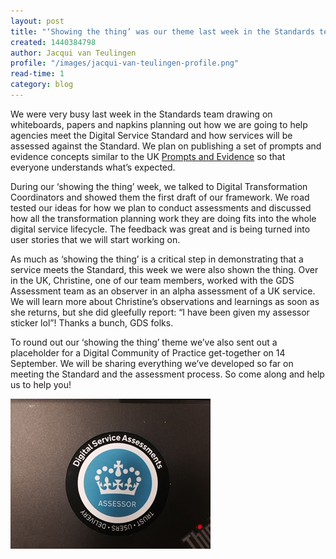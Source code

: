 ```yaml
---
layout: post
title: "‘Showing the thing’ was our theme last week in the Standards team"
created: 1440384798
author: Jacqui van Teulingen
profile: "/images/jacqui-van-teulingen-profile.png"
read-time: 1
category: blog
---
```

We were very busy last week in the Standards team drawing on whiteboards, papers and napkins planning out how we are going to help agencies meet the Digital Service Standard and how services will be assessed against the Standard. We plan on publishing a set of prompts and evidence concepts similar to the UK [Prompts and Evidence](https://www.gov.uk/service-manual/digital-by-default) so that everyone understands what’s expected.

During our ‘showing the thing’ week, we talked to Digital Transformation Coordinators and showed them the first draft of our framework. We road tested our ideas for how we plan to conduct assessments and discussed how all the transformation planning work they are doing fits into the whole digital service lifecycle. The feedback was great and is being turned into user stories that we will start working on.

As much as ‘showing the thing’ is a critical step in demonstrating that a service meets the Standard, this week we were also shown the thing. Over in the UK, Christine, one of our team members, worked with the GDS Assessment team as an observer in an alpha assessment of a UK service. We will learn more about Christine’s observations and learnings as soon as she returns, but she did gleefully report: “I have been given my assessor sticker lol”! Thanks a bunch, GDS folks.

To round out our ‘showing the thing’ theme we’ve also sent out a placeholder for a Digital Community of Practice get-together on 14 September. We will be sharing everything we’ve developed so far on meeting the Standard and the assessment process. So come along and help us to help you!

![GDS Assessor sticker](/images/blog-banners/GDS-Assessor-Sticker.jpg)
